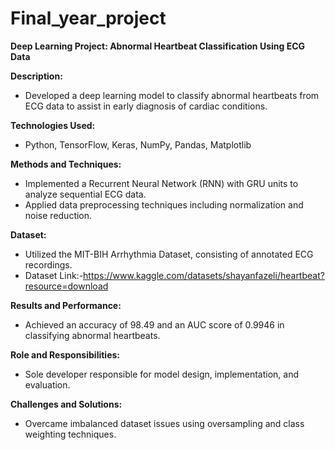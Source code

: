 # Final_year_project
**Deep Learning Project: Abnormal Heartbeat Classification Using ECG Data**

**Description:**
- Developed a deep learning model to classify abnormal heartbeats from ECG data to assist in early diagnosis of cardiac conditions.

**Technologies Used:**
- Python, TensorFlow, Keras, NumPy, Pandas, Matplotlib

**Methods and Techniques:**
- Implemented a Recurrent Neural Network (RNN) with GRU units to analyze sequential ECG data.
- Applied data preprocessing techniques including normalization and noise reduction.

**Dataset:**
- Utilized the MIT-BIH Arrhythmia Dataset, consisting of annotated ECG recordings.
- Dataset Link:-https://www.kaggle.com/datasets/shayanfazeli/heartbeat?resource=download

**Results and Performance:**
- Achieved an accuracy of 98.49 and an AUC score of 0.9946 in classifying abnormal heartbeats.

**Role and Responsibilities:**
- Sole developer responsible for model design, implementation, and evaluation.

**Challenges and Solutions:**
- Overcame imbalanced dataset issues using oversampling and class weighting techniques.
